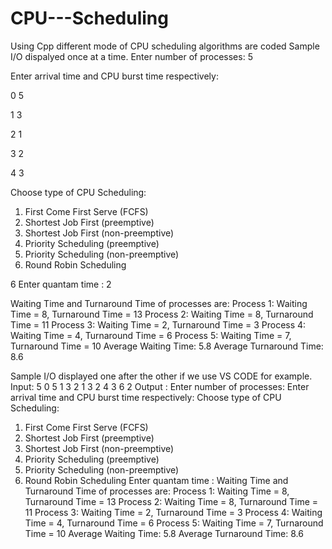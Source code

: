 # CPU---Scheduling
Using Cpp different mode of CPU scheduling algorithms are coded
Sample I/O dispalyed once at a time.
Enter number of processes: 5

Enter arrival time and CPU burst time respectively:

0 5

1 3

2 1

3 2

4 3

Choose type of CPU Scheduling:
1. First Come First Serve (FCFS)
2. Shortest Job First (preemptive)
3. Shortest Job First (non-preemptive)
4. Priority Scheduling (preemptive)
5. Priority Scheduling (non-preemptive)
6. Round Robin Scheduling

6
Enter quantam time : 2

Waiting Time and Turnaround Time of processes are: 
Process 1: Waiting Time = 8, Turnaround Time = 13
Process 2: Waiting Time = 8, Turnaround Time = 11
Process 3: Waiting Time = 2, Turnaround Time = 3
Process 4: Waiting Time = 4, Turnaround Time = 6
Process 5: Waiting Time = 7, Turnaround Time = 10
Average Waiting Time: 5.8
Average Turnaround Time: 8.6




Sample I/O displayed one after the other if we use VS CODE for example.
Input: 
5
0 5
1 3
2 1
3 2
4 3
6
2
Output :
Enter number of processes: Enter arrival time and CPU burst time respectively:
Choose type of CPU Scheduling:
1. First Come First Serve (FCFS)
2. Shortest Job First (preemptive)
3. Shortest Job First (non-preemptive)
4. Priority Scheduling (preemptive)
5. Priority Scheduling (non-preemptive)
6. Round Robin Scheduling
Enter quantam time : Waiting Time and Turnaround Time of processes are: 
Process 1: Waiting Time = 8, Turnaround Time = 13
Process 2: Waiting Time = 8, Turnaround Time = 11
Process 3: Waiting Time = 2, Turnaround Time = 3
Process 4: Waiting Time = 4, Turnaround Time = 6
Process 5: Waiting Time = 7, Turnaround Time = 10
Average Waiting Time: 5.8
Average Turnaround Time: 8.6

